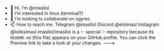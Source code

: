 - 👋 Hi, I’m @imasllol
- 👀 I’m interested in linux (terminal?)
- 💞️ I’m looking to collaborate on ogyrec
- 📫 How to reach me. Telegram @imasllol Discord @etoimasl Instagram @loliksimasl
imasllol/imasllol is a ✨ special ✨ repository because its `README.md` (this file) appears on your GitHub profile.
You can click the Preview link to take a look at your changes.
--->
